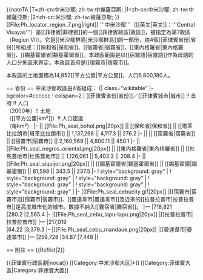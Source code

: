 {{noteTA
|T=zh-cn:中米沙鄢; zh-tw:中維薩亞斯;
|1=zh-cn:中米沙鄢; zh-tw:中維薩亞斯;
|2=zh-cn:米沙鄢; zh-tw:維薩亞斯;
}}
[[File:Ph_locator_region_7.png|right]]
'''中米沙鄢'''（[[英文|英文]]：'''Central Visayas'''）是[[菲律賓|菲律賓]]的一個[[菲律賓政區|政區]]，被指定為第7政區（Region VII）。它是[[米沙鄢群島|米沙鄢群島]]的一部份，由4個[[菲律賓省份|省份]]所組成：[[保和省|保和省]]、[[宿霧省|宿霧省]]、[[東內格羅省|東內格羅省]]、[[錫基霍爾省|錫基霍爾省]]。本政區範圍是以[[宿霧語|宿霧語]]作為母語的人口分佈區來界定。本政區首府是[[宿霧市|宿霧市]]。

本政區的土地面積為14,852[[平方公里|平方公里]]，人口6,800,180人。

== 省份 ==
中米沙鄢政區由4省組成：
{| class="wikitable"
|- bgcolor=#cccccc
! colspan=2 | [[菲律賓省份|省份]]／[[菲律賓城市|城市]] !! 首府 !! 人口<br />（2000年）!! 土地<br />（[[平方公里|km²]]）!! 人口密度<br />（每km²）
|-
|| [[File:Ph_seal_bohol.png|20px]] || [[保和省|保和省]] || [[塔革比拉朗市|塔革比拉朗市]] || 1,137,268 || 4,117.3 || 276.2 
|-
||  || [[宿霧省|宿霧省]] || [[宿霧市|宿霧市]] || 2,160,569 || 4,800.11 || 450.1
|-
|| [[File:Ph_seal_negros_oriental.png|20px]] || [[東內格羅省|東內格羅省]] || [[杜馬蓋地市|杜馬蓋地市]] || 1,126,061 || 5,402.3 || 208.4 
|-
|| [[File:Ph_seal_siquijor.png|20px]] || [[錫基霍爾省|錫基霍爾省]] || [[錫基霍爾|錫基霍爾]] || 81,598 || 343.5 || 237.5 
|-
! style="background: gray" |
! style="background: gray" |
! style="background: gray" |
! style="background: gray" |
! style="background: gray" |
! style="background: gray" |
|-
|[[File:Ph_seal_cebucity.gif|20px]]
|[[宿霧市|宿霧市]]<ref name=comment>[[宿霧市|宿霧市]]、[[曼達韋市|曼達韋市]]及近來的[[拉普拉普市|拉普拉普市]]是高度城市化的城市。數據不納入[[霧宿省|霧宿省]]。</ref>
|—
|718,821       
|280.2
|2,565.4
|-
|[[File:Ph_seal_cebu_lapu-lapu.png|20px]]
|[[拉普拉普市|拉普拉普市]]<ref name=comment />
|—
|217,019      
|64.22
|3,379.3
|-
|[[File:Ph_seal_cebu_mandaue.png|20px]] 
|[[曼達韋市|曼達韋市]]<ref name=comment />
|—
|259,728
|34.87 
|7,448
|}

== 附註 ==
{{Reflist|2}}

{{菲律賓行政區劃|nocat}}
[[Category:中米沙鄢大区|*]]
[[Category:菲律賓大區|Category:菲律賓大區]]